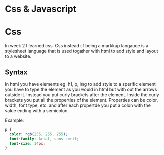 # Css & Javascript

# Css
In week 2 I learned css. Css instead of being a markkup langauce is a stylesheet language that is used togather with html to add style and layout to a website.

## Syntax
In html you have elements eg. h1, p, img to add style to a sperific element you have to type the element as you would in html but with out the arrows outside it. Instead you put curly brackets after the element. Inside the curly brackets you put all the properties of the element. Properties can be color, width, font type, etc. and after each propertde you put a colon with the value ending with a semicolon.

Example:
```css
p {
  color: rgb(255, 255, 255);
  font-family: Arial, sans-serif;
  font-size: 14px;
}
```
